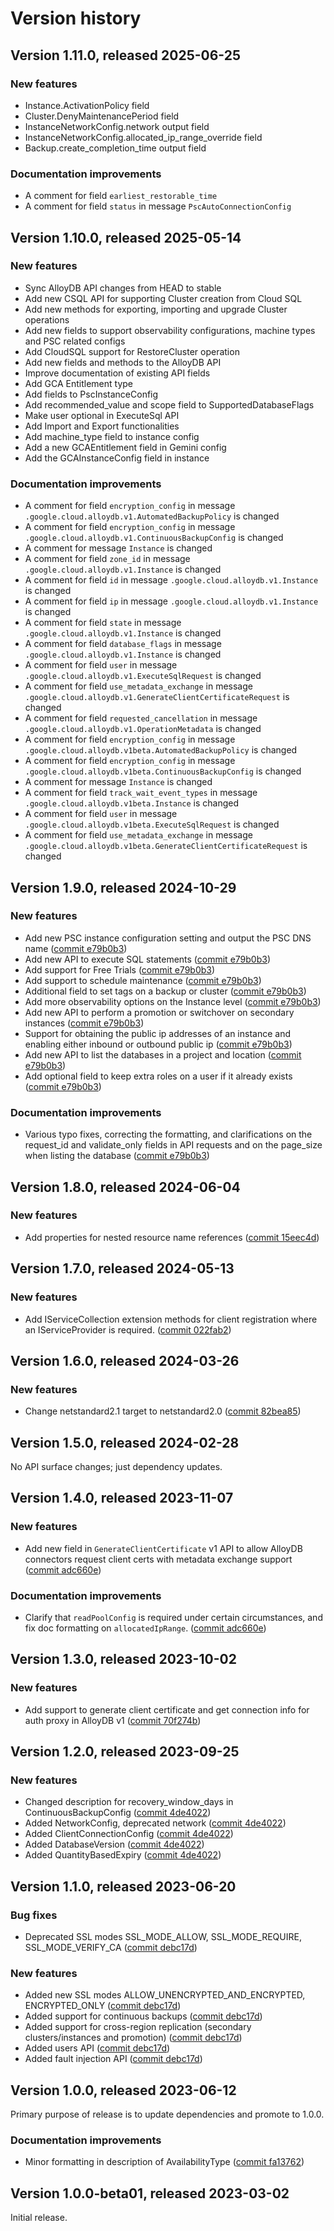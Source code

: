 # Version history

## Version 1.11.0, released 2025-06-25

### New features

- Instance.ActivationPolicy field
- Cluster.DenyMaintenancePeriod field
- InstanceNetworkConfig.network output field
- InstanceNetworkConfig.allocated_ip_range_override field
- Backup.create_completion_time output field

### Documentation improvements

- A comment for field `earliest_restorable_time`
- A comment for field `status` in message `PscAutoConnectionConfig`

## Version 1.10.0, released 2025-05-14

### New features

- Sync AlloyDB API changes from HEAD to stable
- Add new CSQL API for supporting Cluster creation from Cloud SQL
- Add new methods for exporting, importing and upgrade Cluster operations
- Add new fields to support observability configurations, machine types and PSC related configs
- Add CloudSQL support for RestoreCluster operation
- Add new fields and methods to the AlloyDB API
- Improve documentation of existing API fields
- Add GCA Entitlement type
- Add fields to PscInstanceConfig
- Add recommended_value and scope field to SupportedDatabaseFlags
- Make user optional in ExecuteSql API
- Add Import and Export functionalities
- Add machine_type field to instance config
- Add a new GCAEntitlement field in Gemini config
- Add the GCAInstanceConfig field in instance

### Documentation improvements

- A comment for field `encryption_config` in message `.google.cloud.alloydb.v1.AutomatedBackupPolicy` is changed
- A comment for field `encryption_config` in message `.google.cloud.alloydb.v1.ContinuousBackupConfig` is changed
- A comment for message `Instance` is changed
- A comment for field `zone_id` in message `.google.cloud.alloydb.v1.Instance` is changed
- A comment for field `id` in message `.google.cloud.alloydb.v1.Instance` is changed
- A comment for field `ip` in message `.google.cloud.alloydb.v1.Instance` is changed
- A comment for field `state` in message `.google.cloud.alloydb.v1.Instance` is changed
- A comment for field `database_flags` in message `.google.cloud.alloydb.v1.Instance` is changed
- A comment for field `user` in message `.google.cloud.alloydb.v1.ExecuteSqlRequest` is changed
- A comment for field `use_metadata_exchange` in message `.google.cloud.alloydb.v1.GenerateClientCertificateRequest` is changed
- A comment for field `requested_cancellation` in message `.google.cloud.alloydb.v1.OperationMetadata` is changed
- A comment for field `encryption_config` in message `.google.cloud.alloydb.v1beta.AutomatedBackupPolicy` is changed
- A comment for field `encryption_config` in message `.google.cloud.alloydb.v1beta.ContinuousBackupConfig` is changed
- A comment for message `Instance` is changed
- A comment for field `track_wait_event_types` in message `.google.cloud.alloydb.v1beta.Instance` is changed
- A comment for field `user` in message `.google.cloud.alloydb.v1beta.ExecuteSqlRequest` is changed
- A comment for field `use_metadata_exchange` in message `.google.cloud.alloydb.v1beta.GenerateClientCertificateRequest` is changed

## Version 1.9.0, released 2024-10-29

### New features

- Add new PSC instance configuration setting and output the PSC DNS name ([commit e79b0b3](https://github.com/googleapis/google-cloud-dotnet/commit/e79b0b3717b7c9aae913bf6a0262e4985c74dcf7))
- Add new API to execute SQL statements ([commit e79b0b3](https://github.com/googleapis/google-cloud-dotnet/commit/e79b0b3717b7c9aae913bf6a0262e4985c74dcf7))
- Add support for Free Trials ([commit e79b0b3](https://github.com/googleapis/google-cloud-dotnet/commit/e79b0b3717b7c9aae913bf6a0262e4985c74dcf7))
- Add support to schedule maintenance ([commit e79b0b3](https://github.com/googleapis/google-cloud-dotnet/commit/e79b0b3717b7c9aae913bf6a0262e4985c74dcf7))
- Additional field to set tags on a backup or cluster ([commit e79b0b3](https://github.com/googleapis/google-cloud-dotnet/commit/e79b0b3717b7c9aae913bf6a0262e4985c74dcf7))
- Add more observability options on the Instance level ([commit e79b0b3](https://github.com/googleapis/google-cloud-dotnet/commit/e79b0b3717b7c9aae913bf6a0262e4985c74dcf7))
- Add new API to perform a promotion or switchover on secondary instances ([commit e79b0b3](https://github.com/googleapis/google-cloud-dotnet/commit/e79b0b3717b7c9aae913bf6a0262e4985c74dcf7))
- Support for obtaining the public ip addresses of an instance and enabling either inbound or outbound public ip ([commit e79b0b3](https://github.com/googleapis/google-cloud-dotnet/commit/e79b0b3717b7c9aae913bf6a0262e4985c74dcf7))
- Add new API to list the databases in a project and location ([commit e79b0b3](https://github.com/googleapis/google-cloud-dotnet/commit/e79b0b3717b7c9aae913bf6a0262e4985c74dcf7))
- Add optional field to keep extra roles on a user if it already exists ([commit e79b0b3](https://github.com/googleapis/google-cloud-dotnet/commit/e79b0b3717b7c9aae913bf6a0262e4985c74dcf7))

### Documentation improvements

- Various typo fixes, correcting the formatting, and clarifications on the request_id and validate_only fields in API requests and on the page_size when listing the database ([commit e79b0b3](https://github.com/googleapis/google-cloud-dotnet/commit/e79b0b3717b7c9aae913bf6a0262e4985c74dcf7))

## Version 1.8.0, released 2024-06-04

### New features

- Add properties for nested resource name references ([commit 15eec4d](https://github.com/googleapis/google-cloud-dotnet/commit/15eec4dabb9fd3cf3b8f4b978d64b7ba435ca995))

## Version 1.7.0, released 2024-05-13

### New features

- Add IServiceCollection extension methods for client registration where an IServiceProvider is required. ([commit 022fab2](https://github.com/googleapis/google-cloud-dotnet/commit/022fab203f28fb9c608972af7f8b83f571ae5694))

## Version 1.6.0, released 2024-03-26

### New features

- Change netstandard2.1 target to netstandard2.0 ([commit 82bea85](https://github.com/googleapis/google-cloud-dotnet/commit/82bea850661975b9750ac30753528cc9d2e05240))

## Version 1.5.0, released 2024-02-28

No API surface changes; just dependency updates.

## Version 1.4.0, released 2023-11-07

### New features

- Add new field in `GenerateClientCertificate` v1 API to allow AlloyDB connectors request client certs with metadata exchange support ([commit adc660e](https://github.com/googleapis/google-cloud-dotnet/commit/adc660e37b842eac165982bd8d1c8e479a11ba65))

### Documentation improvements

- Clarify that `readPoolConfig` is required under certain circumstances, and fix doc formatting on `allocatedIpRange`. ([commit adc660e](https://github.com/googleapis/google-cloud-dotnet/commit/adc660e37b842eac165982bd8d1c8e479a11ba65))

## Version 1.3.0, released 2023-10-02

### New features

- Add support to generate client certificate and get connection info for auth proxy in AlloyDB v1 ([commit 70f274b](https://github.com/googleapis/google-cloud-dotnet/commit/70f274b3403655350cb3db768ae678fda5543c22))

## Version 1.2.0, released 2023-09-25

### New features

- Changed description for recovery_window_days in ContinuousBackupConfig ([commit 4de4022](https://github.com/googleapis/google-cloud-dotnet/commit/4de402263662134af0f348db4d8d16dcbfc7799e))
- Added NetworkConfig, deprecated network ([commit 4de4022](https://github.com/googleapis/google-cloud-dotnet/commit/4de402263662134af0f348db4d8d16dcbfc7799e))
- Added ClientConnectionConfig ([commit 4de4022](https://github.com/googleapis/google-cloud-dotnet/commit/4de402263662134af0f348db4d8d16dcbfc7799e))
- Added DatabaseVersion ([commit 4de4022](https://github.com/googleapis/google-cloud-dotnet/commit/4de402263662134af0f348db4d8d16dcbfc7799e))
- Added QuantityBasedExpiry ([commit 4de4022](https://github.com/googleapis/google-cloud-dotnet/commit/4de402263662134af0f348db4d8d16dcbfc7799e))
## Version 1.1.0, released 2023-06-20

### Bug fixes

- Deprecated SSL modes SSL_MODE_ALLOW, SSL_MODE_REQUIRE, SSL_MODE_VERIFY_CA ([commit debc17d](https://github.com/googleapis/google-cloud-dotnet/commit/debc17db6a30676abaee3175bde76105bf4c6eb2))

### New features

- Added new SSL modes ALLOW_UNENCRYPTED_AND_ENCRYPTED, ENCRYPTED_ONLY ([commit debc17d](https://github.com/googleapis/google-cloud-dotnet/commit/debc17db6a30676abaee3175bde76105bf4c6eb2))
- Added support for continuous backups ([commit debc17d](https://github.com/googleapis/google-cloud-dotnet/commit/debc17db6a30676abaee3175bde76105bf4c6eb2))
- Added support for cross-region replication (secondary clusters/instances and promotion) ([commit debc17d](https://github.com/googleapis/google-cloud-dotnet/commit/debc17db6a30676abaee3175bde76105bf4c6eb2))
- Added users API ([commit debc17d](https://github.com/googleapis/google-cloud-dotnet/commit/debc17db6a30676abaee3175bde76105bf4c6eb2))
- Added fault injection API ([commit debc17d](https://github.com/googleapis/google-cloud-dotnet/commit/debc17db6a30676abaee3175bde76105bf4c6eb2))

## Version 1.0.0, released 2023-06-12

Primary purpose of release is to update dependencies and promote to 1.0.0.

### Documentation improvements

- Minor formatting in description of AvailabilityType ([commit fa13762](https://github.com/googleapis/google-cloud-dotnet/commit/fa13762d844bda825fd8caa4473c55c405e0c5b1))

## Version 1.0.0-beta01, released 2023-03-02

Initial release.
